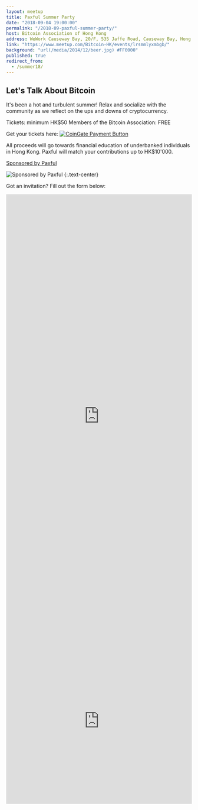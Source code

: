 ```yaml
---
layout: meetup
title: Paxful Summer Party
date: "2018-09-04 19:00:00"
permalink: "/2018-09-paxful-summer-party/"
host: Bitcoin Association of Hong Kong
address: WeWork Causeway Bay, 20/F, 535 Jaffe Road, Causeway Bay, Hong Kong
link: "https://www.meetup.com/Bitcoin-HK/events/lrsmmlyxmbgb/"
background: "url(/media/2014/12/beer.jpg) #FF0000"
published: true
redirect_from:
  - /summer18/
---
```


## Let's Talk About Bitcoin

It's been a hot and turbulent summer! Relax and socialize with the community as we reflect on the ups and downs of cryptocurrency.

Tickets: minimum HK$50
Members of the Bitcoin Association: FREE

Get your tickets here:
<a href="https://coingate.com/pay/paxful" rel="noopener noreferrer nofollow" target="_blank"><img alt="CoinGate Payment Button" src="https://static.coingate.com/images/buttons/1.png" /></a>

All proceeds will go towards financial education of underbanked individuals in Hong Kong. Paxful will match your contributions up to HK$10'000.

[Sponsored by Paxful](https://paxful.com/)

![Sponsored by Paxful](/media/2018/08/summer18.jepg)
{:.text-center}

Got an invitation? Fill out the form below:

<iframe src="https://docs.google.com/forms/d/e/1FAIpQLSdpJEcILHAGoR6ObMi9qqGfBn9u8qYKiXf-zVV22ukxzE2vPw/viewform?embedded=true" width="100%" height="1200" frameborder="0" marginheight="0" marginwidth="0">Loading...</iframe>

<iframe src="https://www.google.com/maps/embed?pb=!1m18!1m12!1m3!1d3691.9115625611444!2d114.18171525115626!3d22.28133964914012!2m3!1f0!2f0!3f0!3m2!1i1024!2i768!4f13.1!3m3!1m2!1s0x34040056f4f00001%3A0x8b9cd06d6c1c00a!2sTOWER+535!5e0!3m2!1sen!2shk!4v1534934763903" width="100%" height="450" frameborder="0" style="border:0" allowfullscreen></iframe>
